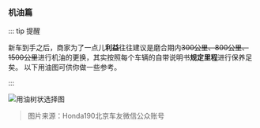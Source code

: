 ### 机油篇

::: tip 提醒

新车到手之后，商家为了一点儿**利益**往往建议是磨合期内~~300公里、800公里、1500公里~~进行机油的更换，其实按照每个车辆的自带说明书**规定里程**进行保养足矣。
以下用油图可供你做一些参考。

:::

![用油树状选择图](https://pic.downk.cc/item/5eba66cdc2a9a83be5a04b50.jpg)

> 图片来源：Honda190北京车友微信公众账号

